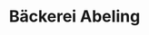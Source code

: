 ---
title: "Bäckerei Abeling"
url: /wenningstedt-braderup-sylt/baeckerei-abeling/
shop: Bäckerei
---